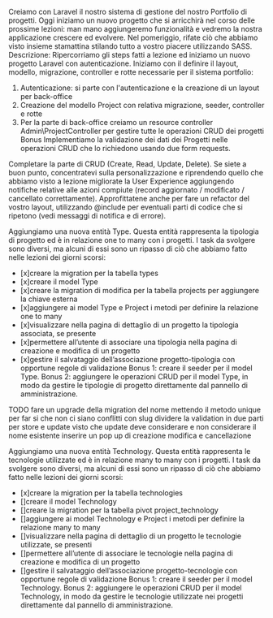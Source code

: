 Creiamo con Laravel il nostro sistema di gestione del nostro Portfolio di progetti.
Oggi iniziamo un nuovo progetto che si arricchirà nel corso delle prossime lezioni: man mano aggiungeremo funzionalità e vedremo la nostra applicazione crescere ed evolvere.
Nel pomeriggio, rifate ciò che abbiamo visto insieme stamattina stilando tutto a vostro piacere utilizzando SASS.
Descrizione:
Ripercorriamo gli steps fatti a lezione ed iniziamo un nuovo progetto Laravel con autenticazione.
Iniziamo con il definire il layout, modello, migrazione, controller e rotte necessarie per il sistema portfolio:

1. Autenticazione: si parte con l'autenticazione e la creazione di un layout per back-office
2. Creazione del modello Project con relativa migrazione, seeder, controller e rotte
3. Per la parte di back-office creiamo un resource controller Admin\ProjectController per gestire tutte le operazioni CRUD dei progetti
   Bonus
   Implementiamo la validazione dei dati dei Progetti nelle operazioni CRUD che lo richiedono usando due form requests.

Completare la parte di CRUD (Create, Read, Update, Delete).
Se siete a buon punto, concentratevi sulla personalizzazione e riprendendo quello che abbiamo visto a lezione migliorate la User Experience aggiungendo notifiche relative alle azioni compiute (record aggiornato / modificato / cancellato correttamente).
Approfittatene anche per fare un refactor del vostro layout, utilizzando @include per eventuali parti di codice che si ripetono (vedi messaggi di notifica e di errore).

Aggiungiamo una nuova entità Type.
Questa entità rappresenta la tipologia di progetto ed è in relazione one to many con i progetti.
I task da svolgere sono diversi, ma alcuni di essi sono un ripasso di ciò che abbiamo fatto nelle lezioni dei giorni scorsi:

-   [x]creare la migration per la tabella types
-   [x]creare il model Type
-   [x]creare la migration di modifica per la tabella projects per aggiungere la chiave esterna
-   [x]aggiungere ai model Type e Project i metodi per definire la relazione one to many
-   [x]visualizzare nella pagina di dettaglio di un progetto la tipologia associata, se presente
-   [x]permettere all’utente di associare una tipologia nella pagina di creazione e modifica di un progetto
-   [x]gestire il salvataggio dell’associazione progetto-tipologia con opportune regole di validazione
    Bonus 1:
    creare il seeder per il model Type.
    Bonus 2:
    aggiungere le operazioni CRUD per il model Type, in modo da gestire le tipologie di progetto direttamente dal pannello di amministrazione.

TODO
fare un upgrade della migration del nome mettendo il metodo unique per far si che non ci siano conflitti con slug
dividere la validation in due parti per store e update visto che update deve considerare e non considerare il nome esistente
inserire un pop up di creazione modifica e cancellazione

Aggiungiamo una nuova entità Technology. Questa entità rappresenta le tecnologie utilizzate ed è in relazione many to many con i progetti.
I task da svolgere sono diversi, ma alcuni di essi sono un ripasso di ciò che abbiamo fatto nelle lezioni dei giorni scorsi:

-   [x]creare la migration per la tabella technologies
-   []creare il model Technology
-   []creare la migration per la tabella pivot project_technology
-   []aggiungere ai model Technology e Project i metodi per definire la relazione many to many
-   []visualizzare nella pagina di dettaglio di un progetto le tecnologie utilizzate, se presenti
-   []permettere all’utente di associare le tecnologie nella pagina di creazione e modifica di un progetto
-   []gestire il salvataggio dell’associazione progetto-tecnologie con opportune regole di validazione
    Bonus 1:
    creare il seeder per il model Technology.
    Bonus 2:
    aggiungere le operazioni CRUD per il model Technology, in modo da gestire le tecnologie utilizzate nei progetti direttamente dal pannello di amministrazione.
